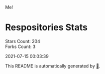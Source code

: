 Me!

# Respositories Stats
Stars Count: 204  
Forks Count: 3

2021-07-15 00:03:39  

This README is automatically generated by [🐰](https://github.com/rnitta/rnitta).

